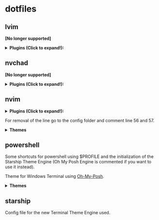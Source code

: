 # dotfiles

## lvim
<b>[No longer supported]</b>

<details><summary><b>Plugins (Click to expand!):</b></summary>
<ul>
<li>blankline</li>
<li>colorizer</li>
<li>defx</li>
<li>stanline</li>
<li>tabline</li>
</ul>
</details>

## nvchad
<b>[No longer supported]</b>

<details><summary><b>Plugins (Click to expand!):</b></summary>
<ul>
<li>lspconfig</li>
<li>null-ls</li>
</ul>
</details>

## nvim

<details><summary><b>Plugins (Click to expand!):</b></summary>
<ul>
<li>autopairs</li>
<li>blankline</li>
<li>bufferline</li>
<li>cmp</li>
<li>colorizer</li>
<li>comment</li>
<li>dashboard</li>
<li>gitsigns</li>
<li>lspconfig</li>
<li>lspkind</li>
<li>lspsaga</li>
<li>mason</li>
<li>mason-lspconfig</li>
<li>neosolarized</li>
<li>noice</li>
<li>notify</li>
<li>null-ls</li>
<li>nvim-tree</li>
<li>packagereader</li>
<li>pomodoro</li>
<li>presence</li>
<li>statusline</li>
<li>telescope</li>
<li>tokyonight</li>
<li>treesitter</li>
<li>ugaterm</li>
<li>whichkey</li>
</ul>
</details>

For removal of the line go to the config folder and comment line 56 and 57.

<details><summary><b>Themes</b></summary>
![tokyonight]()
</details>

## powershell
Some shortcuts for powershell using $PROFILE and the initialization of the Starship Theme Engine (Oh My Posh Engine is commented if you want to use it instead).

Theme for Windows Terminal using [Oh-My-Posh](https://ohmyposh.dev/).
<details><summary><b>Themes</b></summary>
![pokemon-posh]()
![starship]()
</details>

## starship
Config file for the new Terminal Theme Engine used.
